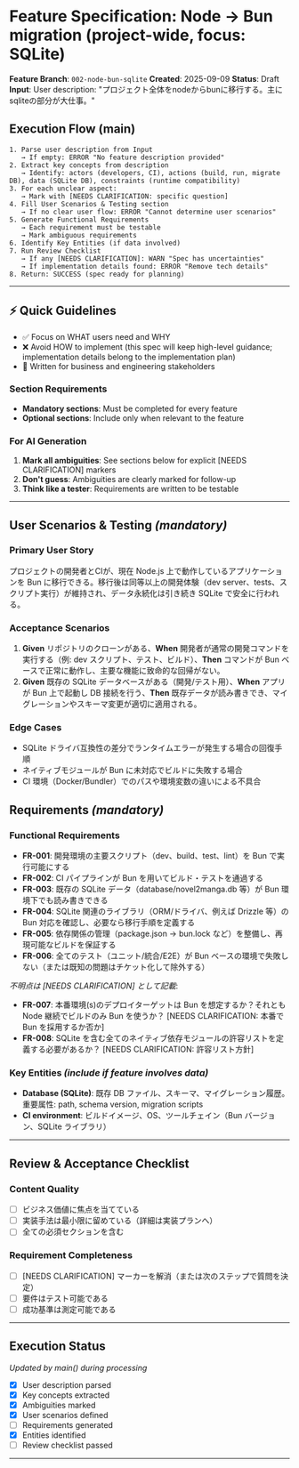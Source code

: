 # Feature Specification: Node → Bun migration (project-wide, focus: SQLite)

**Feature Branch**: `002-node-bun-sqlite`
**Created**: 2025-09-09
**Status**: Draft
**Input**: User description: "プロジェクト全体をnodeからbunに移行する。主にsqliteの部分が大仕事。"

## Execution Flow (main)
```
1. Parse user description from Input
   → If empty: ERROR "No feature description provided"
2. Extract key concepts from description
   → Identify: actors (developers, CI), actions (build, run, migrate DB), data (SQLite DB), constraints (runtime compatibility)
3. For each unclear aspect:
   → Mark with [NEEDS CLARIFICATION: specific question]
4. Fill User Scenarios & Testing section
   → If no clear user flow: ERROR "Cannot determine user scenarios"
5. Generate Functional Requirements
   → Each requirement must be testable
   → Mark ambiguous requirements
6. Identify Key Entities (if data involved)
7. Run Review Checklist
   → If any [NEEDS CLARIFICATION]: WARN "Spec has uncertainties"
   → If implementation details found: ERROR "Remove tech details"
8. Return: SUCCESS (spec ready for planning)
```

---

## ⚡ Quick Guidelines
- ✅ Focus on WHAT users need and WHY
- ❌ Avoid HOW to implement (this spec will keep high-level guidance; implementation details belong to the implementation plan)
- 👥 Written for business and engineering stakeholders

### Section Requirements
- **Mandatory sections**: Must be completed for every feature
- **Optional sections**: Include only when relevant to the feature

### For AI Generation
1. **Mark all ambiguities**: See sections below for explicit [NEEDS CLARIFICATION] markers
2. **Don't guess**: Ambiguities are clearly marked for follow-up
3. **Think like a tester**: Requirements are written to be testable

---

## User Scenarios & Testing *(mandatory)*

### Primary User Story
プロジェクトの開発者とCIが、現在 Node.js 上で動作しているアプリケーションを Bun に移行できる。移行後は同等以上の開発体験（dev server、tests、スクリプト実行）が維持され、データ永続化は引き続き SQLite で安全に行われる。

### Acceptance Scenarios
1. **Given** リポジトリのクローンがある、**When** 開発者が通常の開発コマンドを実行する（例: dev スクリプト、テスト、ビルド）、**Then** コマンドが Bun ベースで正常に動作し、主要な機能に致命的な回帰がない。
2. **Given** 既存の SQLite データベースがある（開発/テスト用）、**When** アプリが Bun 上で起動し DB 接続を行う、**Then** 既存データが読み書きでき、マイグレーションやスキーマ変更が適切に適用される。

### Edge Cases
- SQLite ドライバ互換性の差分でランタイムエラーが発生する場合の回復手順
- ネイティブモジュールが Bun に未対応でビルドに失敗する場合
- CI 環境（Docker/Bundler）でのパスや環境変数の違いによる不具合


## Requirements *(mandatory)*

### Functional Requirements
- **FR-001**: 開発環境の主要スクリプト（dev、build、test、lint）を Bun で実行可能にする
- **FR-002**: CI パイプラインが Bun を用いてビルド・テストを通過する
- **FR-003**: 既存の SQLite データ（database/novel2manga.db 等）が Bun 環境下でも読み書きできる
- **FR-004**: SQLite 関連のライブラリ（ORM/ドライバ、例えば Drizzle 等）の Bun 対応を確認し、必要なら移行手順を定義する
- **FR-005**: 依存関係の管理（package.json → bun.lock など）を整備し、再現可能なビルドを保証する
- **FR-006**: 全てのテスト（ユニット/統合/E2E）が Bun ベースの環境で失敗しない（または既知の問題はチケット化して除外する）

*不明点は [NEEDS CLARIFICATION] として記載*:
- **FR-007**: 本番環境(s)のデプロイターゲットは Bun を想定するか？それとも Node 継続でビルドのみ Bun を使うか？ [NEEDS CLARIFICATION: 本番で Bun を採用するか否か]
- **FR-008**: SQLite を含む全てのネイティブ依存モジュールの許容リストを定義する必要があるか？ [NEEDS CLARIFICATION: 許容リスト方針]

### Key Entities *(include if feature involves data)*
- **Database (SQLite)**: 既存 DB ファイル、スキーマ、マイグレーション履歴。重要属性: path, schema version, migration scripts
- **CI environment**: ビルドイメージ、OS、ツールチェイン（Bun バージョン、SQLite ライブラリ）

---

## Review & Acceptance Checklist

### Content Quality
- [ ] ビジネス価値に焦点を当てている
- [ ] 実装手法は最小限に留めている（詳細は実装プランへ）
- [ ] 全ての必須セクションを含む

### Requirement Completeness
- [ ] [NEEDS CLARIFICATION] マーカーを解消（または次のステップで質問を決定）
- [ ] 要件はテスト可能である
- [ ] 成功基準は測定可能である

---

## Execution Status
*Updated by main() during processing*

- [x] User description parsed
- [x] Key concepts extracted
- [x] Ambiguities marked
- [x] User scenarios defined
- [ ] Requirements generated
- [x] Entities identified
- [ ] Review checklist passed

---

